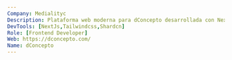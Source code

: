 ```yaml
---
Company: Medialityc
Description: Plataforma web moderna para dConcepto desarrollada con Next.js y TypeScript. Implementa un diseño responsive con Tailwind CSS y componentes de Shadcn, proporcionando una experiencia de usuario fluida y profesional.
DevTools: [NextJs,Tailwindcss,Shardcn]
Role: [Frontend Developer]
Web: https://dconcepto.com/
Name: dConcepto
---
```

